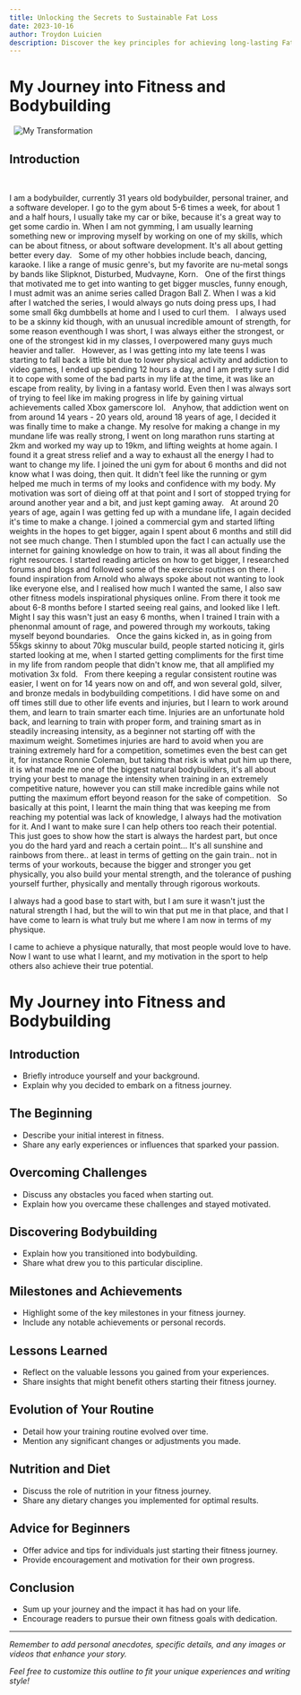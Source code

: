 ```yaml
---
title: Unlocking the Secrets to Sustainable Fat Loss
date: 2023-10-16
author: Troydon Luicien
description: Discover the key principles for achieving long-lasting Fat loss results.
---
```


# My Journey into Fitness and Bodybuilding
&nbsp;
![My Transformation](/blogimages/transformation.jpg)&nbsp;

## Introduction

&nbsp;

I am a bodybuilder, currently 31 years old bodybuilder, personal trainer, and a software developer. I go to the gym about 5-6 times a week, for about 1 and a half hours,
I usually take my car or bike, because it's a great way to get some cardio in. When I am not gymming, I am usually learning something new or improving myself by working on one of my skills, which can be about fitness, 
or about software development. It's all about getting better every day.
&nbsp;
Some of my other hobbies include beach, dancing, karaoke. I like a range of music genre's, but my favorite are nu-metal songs by bands like Slipknot, Disturbed, Mudvayne, Korn. 
&nbsp;
One of the first things that motivated me to get into wanting to get bigger muscles, funny enough, I must admit was an anime series called Dragon Ball Z.
When I was a kid after I watched the series, I would always go nuts doing press ups, I had some small 6kg dumbbells at home and I used to curl them. 
&nbsp;
I always used to be a skinny kid though, with an unusual incredible amount of strength, for some reason eventhough I was short, I was always either the strongest, or one of the strongest
kid in my classes, I overpowered many guys much heavier and taller. 
&nbsp;
However, as I was getting into my late teens I was starting to fall back a little bit due to lower physical activity and addiction to video games, I ended up spending 12 hours a day, and I am pretty sure I did
it to cope with some of the bad parts in my life at the time, it was like an escape from reality, by living in a fantasy world. Even then I was always sort of trying to feel like im making progress in life by 
gaining virtual achievements called Xbox gamerscore  lol.
&nbsp;
Anyhow, that addiction went on from around 14 years - 20 years old, around 18 years of age, I decided it was finally time to make a change. My resolve for making a change in my mundane life was really strong, I
went on long marathon runs starting at 2km and worked my way up to 19km, and lifting weights at home again. I found it a great stress relief and a way to exhaust all the energy I had to want to change
my life. I joined the uni gym for about 6 months and did not know what I was doing, then quit. It didn't feel like the running or gym helped me much in terms of my looks and confidence with my body.
My motivation was sort of dieing off at that point and I sort of stopped trying for around another year and a bit, and just kept gaming away.
&nbsp;
At around 20 years of age, again I was getting fed up with a mundane life, I again decided it's time to make a change. I joined a commercial gym and started lifting weights in the hopes to get bigger, again I spent about 6 months and still did not see much change. Then I stumbled upon the fact I can actually use the internet for gaining knowledge on how to train, it was all about finding the right resources. I started reading articles on how to get bigger, I researched forums and blogs and followed some of the exercise routines on there. I found inspiration from Arnold who always spoke about not wanting to look like everyone else, and I realised how much I wanted the same, I also saw other fitness models inspirational physiques online. From there it took me about 6-8 months before I started seeing real gains, and looked like I left. Might I say this wasn't just an easy 6 months, when I trained I train with a phenonmal amount of rage, and powered through my workouts, taking myself beyond boundaries.
&nbsp;
Once the gains kicked in, as in going from 55kgs skinny to about 70kg muscular build, people started noticing it, girls started looking at me, when I started getting compliments for the first time in my life from random people that didn't know me, that all amplified my motivation 3x fold. 
&nbsp;
From there keeping a regular consistent routine was easier, I went on for 14 years now on and off, and won several gold, silver, and bronze medals in bodybuilding competitions. I did have some on and off times still due to other life events and injuries, but I learn to work around them, and learn to train smarter each time. Injuries are an unfortunate hold back, and learning to train with proper form, and training smart as in steadily increasing intensity, as a beginner not starting off with the maximum weight. Sometimes injuries are hard to avoid when you are training extremely hard for a competition, sometimes even the best can get it, for instance Ronnie Coleman, but taking that risk is what put him up there, it is what made me one of the biggest natural bodybuilders, it's all about trying your best to manage the intensity when training in an extremely competitive nature, however you can still make incredible gains while not putting the maximum effort beyond reason for the sake of competition.
&nbsp;
So basically at this point, I learnt the main thing that was keeping me from reaching my potential was lack of knowledge, I always had the motivation for it. And I want to make sure I can help others too reach their potential.
This just goes to show how the start is always the hardest part, but once you do the hard yard and reach a certain point... It's all sunshine and rainbows from there.. at least in terms of getting on the gain train.. not in terms of your workouts, because the bigger and stronger you get physically, you also build your mental strength, and the tolerance of pushing yourself further, physically and mentally through rigorous workouts.
&nbsp;


I always had a good base to start with, but I am sure it wasn't just the natural strength I had, but the will to win that put me in that place, and that I have come to learn is what truly but me where I am now in terms of my physique. 

I came to achieve a physique naturally, that most people would love to have. Now I want to use what I learnt, and my motivation in the sport to help others also achieve their true potential.

# My Journey into Fitness and Bodybuilding

## Introduction

- Briefly introduce yourself and your background.
- Explain why you decided to embark on a fitness journey.

## The Beginning

- Describe your initial interest in fitness.
- Share any early experiences or influences that sparked your passion.

## Overcoming Challenges

- Discuss any obstacles you faced when starting out.
- Explain how you overcame these challenges and stayed motivated.

## Discovering Bodybuilding

- Explain how you transitioned into bodybuilding.
- Share what drew you to this particular discipline.

## Milestones and Achievements

- Highlight some of the key milestones in your fitness journey.
- Include any notable achievements or personal records.

## Lessons Learned

- Reflect on the valuable lessons you gained from your experiences.
- Share insights that might benefit others starting their fitness journey.

## Evolution of Your Routine

- Detail how your training routine evolved over time.
- Mention any significant changes or adjustments you made.

## Nutrition and Diet

- Discuss the role of nutrition in your fitness journey.
- Share any dietary changes you implemented for optimal results.

## Advice for Beginners

- Offer advice and tips for individuals just starting their fitness journey.
- Provide encouragement and motivation for their own progress.

## Conclusion

- Sum up your journey and the impact it has had on your life.
- Encourage readers to pursue their own fitness goals with dedication.

---

*Remember to add personal anecdotes, specific details, and any images or videos that enhance your story.*

*Feel free to customize this outline to fit your unique experiences and writing style!*
